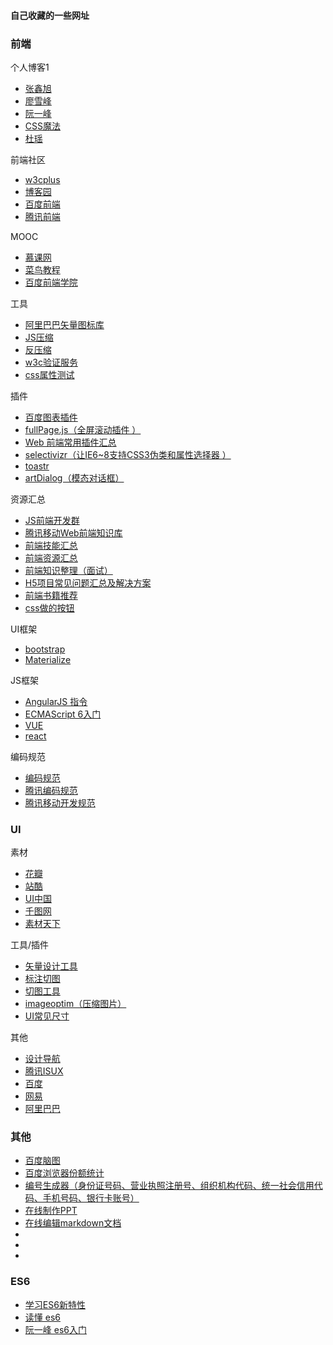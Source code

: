 
#### 自己收藏的一些网址 

### 前端

个人博客1

* [张鑫旭](http://www.zhangxinxu.com/)
* [廖雪峰](http://www.liaoxuefeng.com/)
* [阮一峰](http://www.ruanyifeng.com/)
* [CSS魔法](http://www.cssmagic.net/)
* [杜瑶](http://www.doyoe.com/)

前端社区

* [w3cplus](http://www.w3cplus.com/)
* [博客园](http://www.cnblogs.com/)
* [百度前端](http://fex.baidu.com/)
* [腾讯前端](http://alloyteam.github.io/)

MOOC

* [慕课网](http://www.imooc.com/)
* [菜鸟教程](http://www.runoob.com/)
* [百度前端学院](http://ife.baidu.com/)

工具

* [阿里巴巴矢量图标库](http://www.iconfont.cn/)
* [JS压缩](http://dean.edwards.name/packer/)
* [反压缩](http://jsbeautifier.org/)
* [w3c验证服务](http://jigsaw.w3.org/css-validator/)
* [css属性测试](http://caniuse.com/)

插件

* [百度图表插件](http://echarts.baidu.com/)
* [fullPage.js（全屏滚动插件 ）](https://github.com/alvarotrigo/fullPage.js)
* [Web 前端常用插件汇总](https://github.com/iamjoel/front-end-plugins)
* [selectivizr（让IE6~8支持CSS3伪类和属性选择器 ）](https://github.com/keithclark/selectivizr)
* [toastr](https://github.com/CodeSeven/toastr)
* [artDialog（模态对话框）](https://github.com/aui/artDialog)

资源汇总

* [JS前端开发群](http://www.kancloud.cn/jikeytang/qq/87646)
* [腾讯移动Web前端知识库](https://github.com/AlloyTeam/Mars)
* [前端技能汇总](https://github.com/JacksonTian/fks)
* [前端资源汇总](https://github.com/helloqingfeng/Awsome-Front-End-learning-resource)
* [前端知识整理（面试）](https://github.com/markyun/My-blog/tree/master/Front-end-Developer-Questions/Questions-and-Answers)
* [H5项目常见问题汇总及解决方案](https://github.com/FrontEndZQ/HTML5-FAQ)
* [前端书籍推荐](https://github.com/jobbole/awesome-web-dev-books)
* [css做的按钮](http://simurai.com/archive/buttons/)

UI框架

* [bootstrap](http://v3.bootcss.com/css/)
* [Materialize](http://www.materialscss.com/)

JS框架

* [AngularJS 指令](http://www.runoob.com/angularjs/angularjs-reference.html)
* [ECMAScript 6入门](http://es6.ruanyifeng.com/)
* [VUE](http://cn.vuejs.org/)
* [react](http://react-china.org/)

编码规范

* [编码规范](http://codeguide.bootcss.com/)
* [腾讯编码规范](http://alloyteam.github.io/CodeGuide/)
* [腾讯移动开发规范](http://alloyteam.github.io/Spirit/modules/Standard/index.html#font)

### UI

素材

* [花瓣](http://huaban.com/)
* [站酷](http://www.zcool.com.cn/)
* [UI中国](http://www.ui.cn/)
* [千图网](http://www.58pic.com/)
* [素材天下](http://www.sucaitianxia.com/)

工具/插件

* [矢量设计工具](http://www.sketchcn.com/)
* [标注切图](http://www.fancynode.com.cn/pxcook/home)
* [切图工具](http://www.cutterman.cn/)
* [imageoptim（压缩图片）](https://imageoptim.com/mac)
* [UI常见尺寸](http://chicun.jammy.cc/)

其他

* [设计导航](http://hao.shejidaren.com/) 
* [腾讯ISUX](https://isux.tencent.com/)
* [百度](http://uxc.baidu.com/)
* [网易](http://uedc.163.com/)
* [阿里巴巴](http://www.aliued.cn/)

### 其他

* [百度脑图](http://naotu.baidu.com/home)
* [百度浏览器份额统计](http://tongji.baidu.com/data/browser)
* [编号生成器（身份证号码、营业执照注册号、组织机构代码、统一社会信用代码、手机号码、银行卡账号）](http://xatom.coding.me/generator/)
* [在线制作PPT](http://www.ipresst.com/)
* [在线编辑markdown文档](http://mahua.jser.me/)
* []()
* []()
* []()

### ES6
* [学习ES6新特性](http://www.cnblogs.com/ziyunfei/)
* [读懂 es6](https://leanpub.com/understandinges6)
* [阮一峰 es6入门](http://es6.ruanyifeng.com/)
